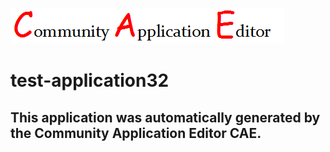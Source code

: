 ![CAE](https://github.com/cae-test/application-test-application32/blob/master/img/logo.png)  

test-application32
===================


This application was automatically generated by the Community Application Editor CAE.  
---------------
